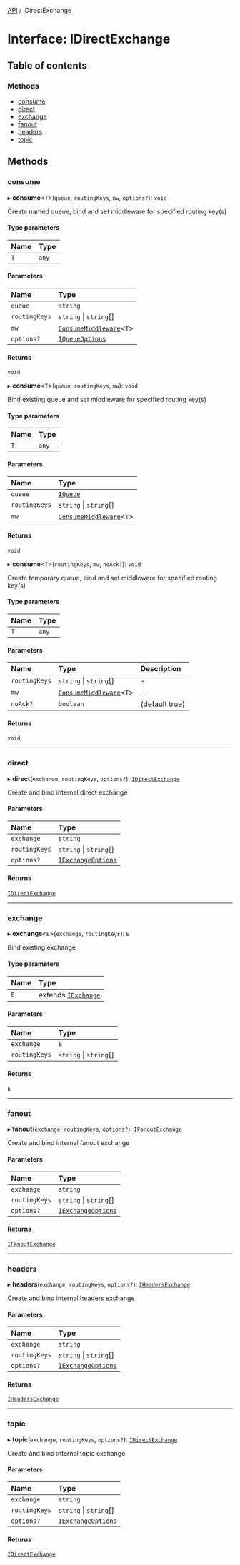 [API](../api.md) / IDirectExchange

# Interface: IDirectExchange

## Table of contents

### Methods

- [consume](IDirectExchange.md#consume)
- [direct](IDirectExchange.md#direct)
- [exchange](IDirectExchange.md#exchange)
- [fanout](IDirectExchange.md#fanout)
- [headers](IDirectExchange.md#headers)
- [topic](IDirectExchange.md#topic)

## Methods

### consume

▸ **consume**<`T`\>(`queue`, `routingKeys`, `mw`, `options?`): `void`

Create named queue, bind and set middleware for specified routing key(s)

#### Type parameters

| Name | Type |
| :------ | :------ |
| `T` | `any` |

#### Parameters

| Name | Type |
| :------ | :------ |
| `queue` | `string` |
| `routingKeys` | `string` \| `string`[] |
| `mw` | [`ConsumeMiddleware`](../api.md#consumemiddleware)<`T`\> |
| `options?` | [`IQueueOptions`](IQueueOptions.md) |

#### Returns

`void`

▸ **consume**<`T`\>(`queue`, `routingKeys`, `mw`): `void`

Bind existing queue and set middleware for specified routing key(s)

#### Type parameters

| Name | Type |
| :------ | :------ |
| `T` | `any` |

#### Parameters

| Name | Type |
| :------ | :------ |
| `queue` | [`IQueue`](IQueue.md) |
| `routingKeys` | `string` \| `string`[] |
| `mw` | [`ConsumeMiddleware`](../api.md#consumemiddleware)<`T`\> |

#### Returns

`void`

▸ **consume**<`T`\>(`routingKeys`, `mw`, `noAck?`): `void`

Create temporary queue, bind and set middleware for specified routing key(s)

#### Type parameters

| Name | Type |
| :------ | :------ |
| `T` | `any` |

#### Parameters

| Name | Type | Description |
| :------ | :------ | :------ |
| `routingKeys` | `string` \| `string`[] | - |
| `mw` | [`ConsumeMiddleware`](../api.md#consumemiddleware)<`T`\> | - |
| `noAck?` | `boolean` | (default true) |

#### Returns

`void`

___

### direct

▸ **direct**(`exchange`, `routingKeys`, `options?`): [`IDirectExchange`](IDirectExchange.md)

Create and bind internal direct exchange

#### Parameters

| Name | Type |
| :------ | :------ |
| `exchange` | `string` |
| `routingKeys` | `string` \| `string`[] |
| `options?` | [`IExchangeOptions`](../api.md#iexchangeoptions) |

#### Returns

[`IDirectExchange`](IDirectExchange.md)

___

### exchange

▸ **exchange**<`E`\>(`exchange`, `routingKeys`): `E`

Bind existing exchange

#### Type parameters

| Name | Type |
| :------ | :------ |
| `E` | extends [`IExchange`](../api.md#iexchange) |

#### Parameters

| Name | Type |
| :------ | :------ |
| `exchange` | `E` |
| `routingKeys` | `string` \| `string`[] |

#### Returns

`E`

___

### fanout

▸ **fanout**(`exchange`, `routingKeys`, `options?`): [`IFanoutExchange`](IFanoutExchange.md)

Create and bind internal fanout exchange

#### Parameters

| Name | Type |
| :------ | :------ |
| `exchange` | `string` |
| `routingKeys` | `string` \| `string`[] |
| `options?` | [`IExchangeOptions`](../api.md#iexchangeoptions) |

#### Returns

[`IFanoutExchange`](IFanoutExchange.md)

___

### headers

▸ **headers**(`exchange`, `routingKeys`, `options?`): [`IHeadersExchange`](IHeadersExchange.md)

Create and bind internal headers exchange

#### Parameters

| Name | Type |
| :------ | :------ |
| `exchange` | `string` |
| `routingKeys` | `string` \| `string`[] |
| `options?` | [`IExchangeOptions`](../api.md#iexchangeoptions) |

#### Returns

[`IHeadersExchange`](IHeadersExchange.md)

___

### topic

▸ **topic**(`exchange`, `routingKeys`, `options?`): [`IDirectExchange`](IDirectExchange.md)

Create and bind internal topic exchange

#### Parameters

| Name | Type |
| :------ | :------ |
| `exchange` | `string` |
| `routingKeys` | `string` \| `string`[] |
| `options?` | [`IExchangeOptions`](../api.md#iexchangeoptions) |

#### Returns

[`IDirectExchange`](IDirectExchange.md)
